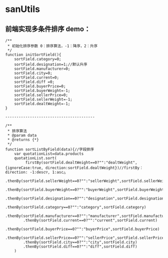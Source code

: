 # sanUtils

前端实现多条件排序
demo：
----------------------------------------
    /**
     * 初始化排序参数 0：排序算法，-1：降序，2：升序
     */
    function initSortField(){
        sortField.category=0;
        sortField.designation=1;//默认升序
        sortField.manufacturer=0;
        sortField.city=0;
        sortField.current=0;
        sortField.diff =0;
        sortField.buyerPrice=0;
        sortField.buyerWeight=-1;
        sortField.sellerPrice=0;
        sortField.sellerWeight=-1;
        sortField.dealtWeight=-1;
    }
    
    ----------------------------------------

    /**
     * 排序算法
     * @param data
     * @returns {*}
     */
    function sortListByField(data){//字段排序
        var quotationList=data.products
        quotationList.sort(
             firstBy(sortField.dealtWeight==0?"":"dealtWeight", {ignoreCase:true, direction:sortField.dealtWeight})//firstBy：direction: -1:desc▽, 1:asc△
            .thenBy(sortField.sellerWeight==0?"":"sellerWeight",sortField.sellerWeight)
            .thenBy(sortField.buyerWeight==0?"":"buyerWeight",sortField.buyerWeight)
            .thenBy(sortField.designation==0?"":"designation",sortField.designation)
            .thenBy(sortField.category==0?"":"category",sortField.category)
            .thenBy(sortField.manufacturer==0?"":"manufacturer",sortField.manufacturer)
            .thenBy(sortField.current==0?"":"current",sortField.current)
            .thenBy(sortField.buyerPrice==0?"":"buyerPrice",sortField.buyerPrice)
            .thenBy(sortField.sellerPrice==0?"":"sellerPrice",sortField.sellerPrice)
            .thenBy(sortField.city==0?"":"city",sortField.city)
            .thenBy(sortField.diff==0?"":"diff",sortField.diff)
        )
